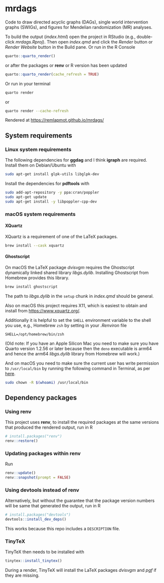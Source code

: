 # mrdags

Code to draw directed acyclic graphs (DAGs), single world intervention graphs (SWIGs), and figures for Mendelian randomization (MR) analyses.

To build the output (_index.html_) open the project in RStudio (e.g., double-click _mrdags.Rproj_). Then open _index.qmd_ and click the _Render_ button or _Render Website_ button in the Build pane. Or run in the R Console

```r
quarto::quarto_render()
```

or after the packages or **renv** or R version has been updated

```r
quarto::quarto_render(cache_refresh = TRUE)
```

Or run in your terminal

```bash
quarto render
```

or

```bash
quarto render --cache-refresh
```

Rendered at https://remlapmot.github.io/mrdags/

## System requirements

### Linux system requirements

The following dependencies for **ggdag** and I think **igraph** are required. Install them on Debian/Ubuntu with

```bash
sudo apt-get install glpk-utils libglpk-dev
```

Install the dependencies for **pdftools** with

```bash
sudo add-apt-repository -y ppa:cran/poppler
sudo apt-get update
sudo apt-get install -y libpoppler-cpp-dev
```

### macOS system requirements

#### XQuartz

XQuartz is a requirement of one of the LaTeX packages.

```sh
brew install --cask xquartz
```

#### Ghostscript

On macOS the LaTeX package _dvisvgm_ requires the Ghostscript dynamically linked shared library _libgs.dylib_.
Installing Ghostscript from Homebrew provides this library.

```bash
brew install ghostscript
```

The path to _libgs.dylib_ in the `setup` chunk in _index.qmd_ should be general.

Also on macOS this project requires X11, which is easiest to obtain and install from <https://www.xquartz.org/>.

Additionally it is helpful to set the `SHELL` environment variable to the shell you use, e.g., Homebrew `zsh` by setting in your _.Renviron_ file

```
SHELL=/opt/homebrew/bin/zsh
```

(Old note: If you have an Apple Silicon Mac you need to make sure you have Quarto version 1.2.56 or later because then the `deno` executable is arm64 and hence the arm64 _libgs.dylib_ library from Homebrew will work.)

And on macOS you need to make sure the current user has write permission to `/usr/local/bin` by running the following command in Terminal, as per [here](https://yihui.org/tinytex/#installation).

```sh
sudo chown -R $(whoami) /usr/local/bin
```

## Dependency packages

### Using renv

This project uses **renv**, to install the required packages at the same versions that produced the rendered output, run in R

```r
# install.packages("renv")
renv::restore()
```

### Updating packages within renv

Run

```r
renv::update()
renv::snapshot(prompt = FALSE)
```

### Using devtools instead of renv

Alternatively, but without the guarantee that the package version numbers will be same that generated the output, run in R

```r
# install.packages("devtools")
devtools::install_dev_deps()
```

This works because this repo includes a `DESCRIPTION` file.

### TinyTeX

TinyTeX then needs to be installed with

```r
tinytex::install_tinytex()
```

During a render, TinyTeX will install the LaTeX packages _dvisvgm_ and _pgf_ if they are missing.
